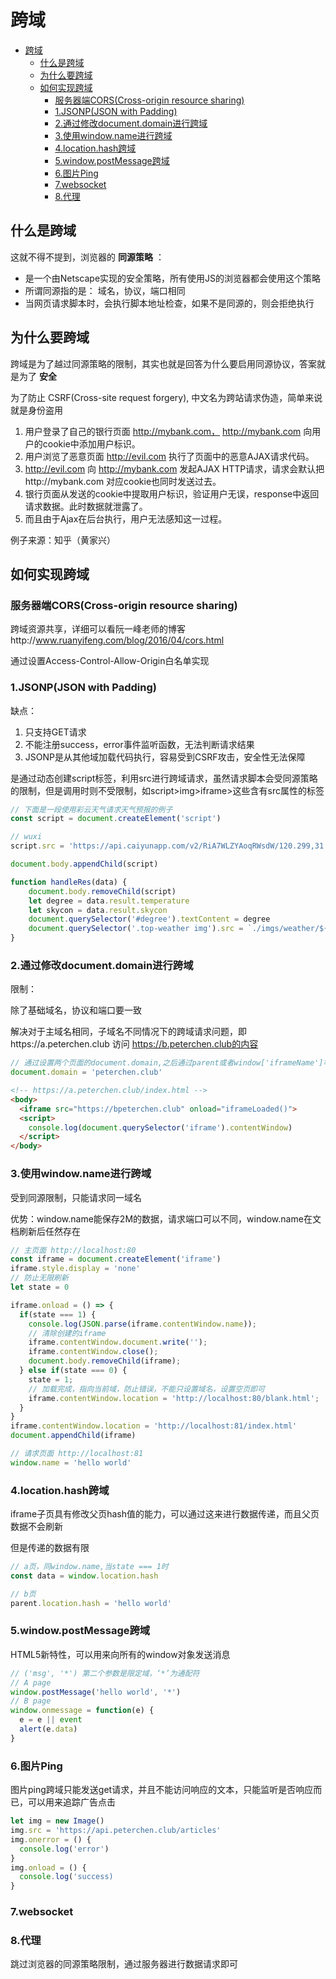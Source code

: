 # 跨域

<!-- TOC -->

- [跨域](#跨域)
  - [什么是跨域](#什么是跨域)
  - [为什么要跨域](#为什么要跨域)
  - [如何实现跨域](#如何实现跨域)
    - [服务器端CORS(Cross-origin resource sharing)](#服务器端corscross-origin-resource-sharing)
    - [1.JSONP(JSON with Padding)](#1jsonpjson-with-padding)
    - [2.通过修改document.domain进行跨域](#2通过修改documentdomain进行跨域)
    - [3.使用window.name进行跨域](#3使用windowname进行跨域)
    - [4.location.hash跨域](#4locationhash跨域)
    - [5.window.postMessage跨域](#5windowpostmessage跨域)
    - [6.图片Ping](#6图片ping)
    - [7.websocket](#7websocket)
    - [8.代理](#8代理)

<!-- /TOC -->

## 什么是跨域

这就不得不提到，浏览器的 **同源策略** ：

- 是一个由Netscape实现的安全策略，所有使用JS的浏览器都会使用这个策略
- 所谓同源指的是： 域名，协议，端口相同
- 当网页请求脚本时，会执行脚本地址检查，如果不是同源的，则会拒绝执行

## 为什么要跨域

跨域是为了越过同源策略的限制，其实也就是回答为什么要启用同源协议，答案就是为了 **安全**

为了防止 CSRF(Cross-site request forgery), 中文名为跨站请求伪造，简单来说就是身份盗用

1. 用户登录了自己的银行页面 http://mybank.com， http://mybank.com 向用户的cookie中添加用户标识。
1. 用户浏览了恶意页面 http://evil.com 执行了页面中的恶意AJAX请求代码。
1. http://evil.com 向 http://mybank.com 发起AJAX HTTP请求，请求会默认把http://mybank.com 对应cookie也同时发送过去。
1. 银行页面从发送的cookie中提取用户标识，验证用户无误，response中返回请求数据。此时数据就泄露了。
1. 而且由于Ajax在后台执行，用户无法感知这一过程。

例子来源：知乎（黄家兴）

## 如何实现跨域

### 服务器端CORS(Cross-origin resource sharing)

跨域资源共享，详细可以看阮一峰老师的博客http://www.ruanyifeng.com/blog/2016/04/cors.html

通过设置Access-Control-Allow-Origin白名单实现

### 1.JSONP(JSON with Padding)

缺点：

1. 只支持GET请求
1. 不能注册success，error事件监听函数，无法判断请求结果
1. JSONP是从其他域加载代码执行，容易受到CSRF攻击，安全性无法保障

是通过动态创建script标签，利用src进行跨域请求，虽然请求脚本会受同源策略的限制，但是调用时则不受限制，如script>img>iframe>这些含有src属性的标签

```js
// 下面是一段使用彩云天气请求天气预报的例子
const script = document.createElement('script')

// wuxi
script.src = 'https://api.caiyunapp.com/v2/RiA7WLZYAoqRWsdW/120.299,31.568/realtime.jsonp?callback=handleRes'

document.body.appendChild(script)

function handleRes(data) {
    document.body.removeChild(script)
    let degree = data.result.temperature
    let skycon = data.result.skycon
    document.querySelector('#degree').textContent = degree
    document.querySelector('.top-weather img').src = `./imgs/weather/${skycon}.png`
}
```

### 2.通过修改document.domain进行跨域

限制：

除了基础域名，协议和端口要一致

解决对于主域名相同，子域名不同情况下的跨域请求问题，即https://a.peterchen.club 访问 https://b.peterchen.club的内容

```js
// 通过设置两个页面的document.domain,之后通过parent或者window['iframeName']等方式拿到iframe的window对象了
document.domain = 'peterchen.club'
```

```html
<!-- https://a.peterchen.club/index.html -->
<body>
  <iframe src="https://bpeterchen.club" onload="iframeLoaded()">
  <script>
    console.log(document.querySelector('iframe').contentWindow)
  </script>
</body>
```

### 3.使用window.name进行跨域

受到同源限制，只能请求同一域名

优势：window.name能保存2M的数据，请求端口可以不同，window.name在文档刷新后任然存在

```js
// 主页面 http://localhost:80
const iframe = document.createElement('iframe')
iframe.style.display = 'none'
// 防止无限刷新
let state = 0

iframe.onload = () => {
  if(state === 1) {
    console.log(JSON.parse(iframe.contentWindow.name));
    // 清除创建的iframe
    iframe.contentWindow.document.write('');
    iframe.contentWindow.close();
    document.body.removeChild(iframe);
  } else if(state === 0) {
    state = 1;
    // 加载完成，指向当前域，防止错误，不能只设置域名，设置空页即可
    iframe.contentWindow.location = 'http://localhost:80/blank.html';
  }
}
iframe.contentWindow.location = 'http://localhost:81/index.html'
document.appendChild(iframe)
```

```js
// 请求页面 http://localhost:81
window.name = 'hello world'
```

### 4.location.hash跨域

iframe子页具有修改父页hash值的能力，可以通过这来进行数据传递，而且父页数据不会刷新

但是传递的数据有限

```js
// a页，同window.name,当state === 1时
const data = window.location.hash
```

```js
// b页
parent.location.hash = 'hello world'
```

### 5.window.postMessage跨域

HTML5新特性，可以用来向所有的window对象发送消息

```js
// ('msg', '*') 第二个参数是限定域，‘*’为通配符
// A page
window.postMessage('hello world', '*')
// B page
window.onmessage = function(e) {
  e = e || event
  alert(e.data)
}
```

### 6.图片Ping

图片ping跨域只能发送get请求，并且不能访问响应的文本，只能监听是否响应而已，可以用来追踪广告点击

```js
let img = new Image()
img.src = 'https://api.peterchen.club/articles'
img.onerror = () {
  console.log('error')
}
img.onload = () {
  console.log('success)
}
```

### 7.websocket

### 8.代理

跳过浏览器的同源策略限制，通过服务器进行数据请求即可
